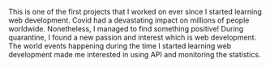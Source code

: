 This is one of the first projects that I worked on ever since I started learning web development. Covid had a devastating impact on millions of people worldwide. Nonetheless, I managed to find something positive! During quarantine, I found a new passion and interest which is web development. The world events happening during the time I started learning web development made me interested in using API and monitoring the statistics.
